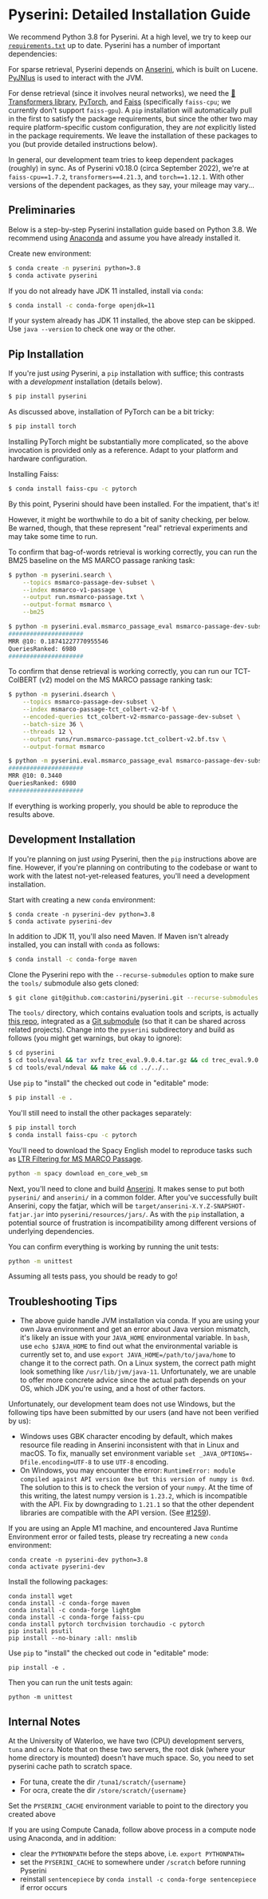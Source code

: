 # Pyserini: Detailed Installation Guide

We recommend Python 3.8 for Pyserini.
At a high level, we try to keep our [`requirements.txt`](../requirements.txt) up to date.
Pyserini has a number of important dependencies:

For sparse retrieval, Pyserini depends on [Anserini](http://anserini.io/), which is built on Lucene.
[PyJNIus](https://github.com/kivy/pyjnius) is used to interact with the JVM.

For dense retrieval (since it involves neural networks), we need the [🤗 Transformers library](https://github.com/huggingface/transformers), [PyTorch](https://pytorch.org/), and [Faiss](https://github.com/facebookresearch/faiss) (specifically `faiss-cpu`; we currently don't support `faiss-gpu`).
A `pip` installation will automatically pull in the first to satisfy the package requirements, but since the other two may require platform-specific custom configuration, they are _not_ explicitly listed in the package requirements.
We leave the installation of these packages to you (but provide detailed instructions below).

In general, our development team tries to keep dependent packages (roughly) in sync.
As of Pyserini v0.18.0 (circa September 2022), we're at `faiss-cpu==1.7.2`,  `transformers==4.21.3`, and `torch==1.12.1`.
With other versions of the dependent packages, as they say, your mileage may vary...

## Preliminaries

Below is a step-by-step Pyserini installation guide based on Python 3.8.
We recommend using [Anaconda](https://www.anaconda.com/) and assume you have already installed it.

Create new environment:

```bash
$ conda create -n pyserini python=3.8
$ conda activate pyserini
```

If you do not already have JDK 11 installed, install via `conda`:

```bash
$ conda install -c conda-forge openjdk=11
```

If your system already has JDK 11 installed, the above step can be skipped.
Use `java --version` to check one way or the other.

## Pip Installation

If you're just _using_ Pyserini, a `pip` installation with suffice; this contrasts with a _development_ installation (details below).

```bash
$ pip install pyserini
```

As discussed above, installation of PyTorch can be a bit tricky:

```bash
$ pip install torch
```

Installing PyTorch might be substantially more complicated, so the above invocation is provided only as a reference.
Adapt to your platform and hardware configuration.

Installing Faiss:

```bash
$ conda install faiss-cpu -c pytorch
```

By this point, Pyserini should have been installed.
For the impatient, that's it!

However, it might be worthwhile to do a bit of sanity checking, per below.
Be warned, though, that these represent "real" retrieval experiments and may take some time to run.

To confirm that bag-of-words retrieval is working correctly, you can run the BM25 baseline on the MS MARCO passage ranking task:

```bash
$ python -m pyserini.search \
    --topics msmarco-passage-dev-subset \
    --index msmarco-v1-passage \
    --output run.msmarco-passage.txt \
    --output-format msmarco \
    --bm25

$ python -m pyserini.eval.msmarco_passage_eval msmarco-passage-dev-subset run.msmarco-passage.txt
#####################
MRR @10: 0.18741227770955546
QueriesRanked: 6980
#####################
```

To confirm that dense retrieval is working correctly, you can run our TCT-ColBERT (v2) model on the MS MARCO passage ranking task:

```bash
$ python -m pyserini.dsearch \
    --topics msmarco-passage-dev-subset \
    --index msmarco-passage-tct_colbert-v2-bf \
    --encoded-queries tct_colbert-v2-msmarco-passage-dev-subset \
    --batch-size 36 \
    --threads 12 \
    --output runs/run.msmarco-passage.tct_colbert-v2.bf.tsv \
    --output-format msmarco

$ python -m pyserini.eval.msmarco_passage_eval msmarco-passage-dev-subset runs/run.msmarco-passage.tct_colbert-v2.bf.tsv
#####################
MRR @10: 0.3440
QueriesRanked: 6980
#####################
```

If everything is working properly, you should be able to reproduce the results above.

## Development Installation

If you're planning on just _using_ Pyserini, then the `pip` instructions above are fine.
However, if you're planning on contributing to the codebase or want to work with the latest not-yet-released features, you'll need a development installation.

Start with creating a new `conda` environment:

```
$ conda create -n pyserini-dev python=3.8
$ conda activate pyserini-dev
```

In addition to JDK 11, you'll also need Maven.
If Maven isn't already installed, you can install with `conda` as follows:

```bash
$ conda install -c conda-forge maven
```

Clone the Pyserini repo with the `--recurse-submodules` option to make sure the `tools/` submodule also gets cloned:

```bash
$ git clone git@github.com:castorini/pyserini.git --recurse-submodules
```
The `tools/` directory, which contains evaluation tools and scripts, is actually [this repo](https://github.com/castorini/anserini-tools), integrated as a [Git submodule](https://git-scm.com/book/en/v2/Git-Tools-Submodules) (so that it can be shared across related projects).
Change into the `pyserini` subdirectory and build as follows (you might get warnings, but okay to ignore):

```bash
$ cd pyserini
$ cd tools/eval && tar xvfz trec_eval.9.0.4.tar.gz && cd trec_eval.9.0.4 && make && cd ../../..
$ cd tools/eval/ndeval && make && cd ../../..
```

Use `pip` to "install" the checked out code in "editable" mode:

```bash
$ pip install -e .
```

You'll still need to install the other packages separately:

```bash
$ pip install torch
$ conda install faiss-cpu -c pytorch
```

You'll need to download the Spacy English model to reproduce tasks such as [LTR Filtering for MS MARCO Passage](https://github.com/castorini/pyserini/blob/master/docs/experiments-ltr-msmarco-passage-reranking.md).

```bash
python -m spacy download en_core_web_sm
```

Next, you'll need to clone and build [Anserini](http://anserini.io/).
It makes sense to put both `pyserini/` and `anserini/` in a common folder.
After you've successfully built Anserini, copy the fatjar, which will be `target/anserini-X.Y.Z-SNAPSHOT-fatjar.jar` into `pyserini/resources/jars/`.
As with the `pip` installation, a potential source of frustration is incompatibility among different versions of underlying dependencies.

You can confirm everything is working by running the unit tests:

```bash
python -m unittest
```

Assuming all tests pass, you should be ready to go!

## Troubleshooting Tips

+ The above guide handle JVM installation via conda. If you are using your own Java environment and get an error about Java version mismatch, it's likely an issue with your `JAVA_HOME` environmental variable.
In `bash`, use `echo $JAVA_HOME` to find out what the environmental variable is currently set to, and use `export JAVA_HOME=/path/to/java/home` to change it to the correct path.
On a Linux system, the correct path might look something like `/usr/lib/jvm/java-11`.
Unfortunately, we are unable to offer more concrete advice since the actual path depends on your OS, which JDK you're using, and a host of other factors.

Unfortunately, our development team does not use Windows, but the following tips have been submitted by our users (and have not been verified by us):

+ Windows uses GBK character encoding by default, which makes resource file reading in Anserini inconsistent with that in Linux and macOS.
To fix, manually set environment variable `set _JAVA_OPTIONS=-Dfile.encoding=UTF-8` to use `UTF-8` encoding.
+ On Windows, you may encounter the error: `RuntimeError: module compiled against API version 0xe but this version of numpy is 0xd`.
The solution to this is to check the version of your `numpy`. At the time of this writing, the latest numpy version is `1.23.2`, which is incompatible with the API.
Fix by downgrading to `1.21.1` so that the other dependent libraries are compatible with the API version.
(See [#1259](https://github.com/castorini/pyserini/pull/1259)).

If you are using an Apple M1 machine, and encountered Java Runtime Environment error or failed tests, please try recreating a new `conda` environment:
```
conda create -n pyserini-dev python=3.8
conda activate pyserini-dev
```

Install the following packages:
```
conda install wget
conda install -c conda-forge maven
conda install -c conda-forge lightgbm
conda install -c conda-forge faiss-cpu
conda install pytorch torchvision torchaudio -c pytorch
pip install psutil
pip install --no-binary :all: nmslib
```

Use `pip` to "install" the checked out code in "editable" mode:
```
pip install -e .
```

Then you can run the unit tests again:
```
python -m unittest
```

## Internal Notes

At the University of Waterloo, we have two (CPU) development servers, `tuna` and `ocra`.
Note that on these two servers, the root disk (where your home directory is mounted) doesn't have much space.
So, you need to set pyserini cache path to scratch space.

- For tuna, create the dir `/tuna1/scratch/{username}`
- For ocra, create the dir `/store/scratch/{username}`

Set the `PYSERINI_CACHE` environment variable to point to the directory you created above

If you are using Compute Canada, follow above process in a compute node using Anaconda, and in addition:
- clear the `PYTHONPATH` before the steps above, i.e. `export PYTHONPATH=`
- set the `PYSERINI_CACHE` to somewhere under `/scratch` before running Pyserini
- reinstall `sentencepiece` by `conda install -c conda-forge sentencepiece` if error occurs
